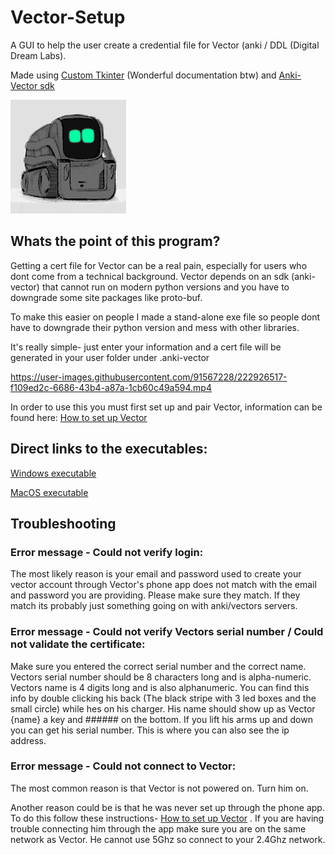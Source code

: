 ﻿# Vector-Setup
 
A GUI to help the user create a credential file for Vector (anki / DDL (Digital Dream Labs).

Made using [Custom Tkinter](https://github.com/TomSchimansky/CustomTkinter) (Wonderful documentation btw) and [Anki-Vector sdk](https://github.com/anki/vector-python-sdk)

![Vector cute](/img/vector_gif.gif?raw=true "Vector is cute")

## Whats the point of this program?

Getting a cert file for Vector can be a real pain, especially for users who dont come from a technical background.
Vector depends on an sdk (anki-vector) that cannot run on modern python versions and you have to downgrade some site packages like proto-buf.

To make this easier on people I made a stand-alone exe file so people dont have to downgrade their python version and mess with other libraries.

It's really simple- just enter your information and a cert file will be generated in your user folder under .anki-vector

https://user-images.githubusercontent.com/91567228/222926517-f109ed2c-6686-43b4-a87a-1cb60c49a594.mp4

In order to use this you must first set up and pair Vector, information can be found here: [How to set up Vector](https://support.digitaldreamlabs.com/article/114-video-vector-and-connection-how-to-set-vector-up)

## Direct links to the executables: 

[Windows executable](https://github.com/LinditaKalaj/Vector-Setup/tree/main/Windows%20Vector-setp)

[MacOS executable](https://github.com/LinditaKalaj/Vector-Setup/tree/main/MacOS%20Vector-Setup)

## Troubleshooting

### Error message - Could not verify login:

The most likely reason is your email and password used to create your vector account through Vector's phone app does not match with the email and password you are providing. Please make sure they match. If they match its probably just something going on with anki/vectors servers.

### Error message - Could not verify Vectors serial number / Could not validate the certificate:

Make sure you entered the correct serial number and the correct name. Vectors serial number should be 8 characters long and is alpha-numeric. Vectors name is 4 digits long and is also alphanumeric. You can find this info by double clicking his back (The black stripe with 3 led boxes and the small circle) while hes on his charger. His name should show up as Vector {name} a key and ###### on the bottom. If you lift his arms up and down you can get his serial number. This is where you can also see the ip address.

### Error message - Could not connect to Vector:

The most common reason is that Vector is not powered on. Turn him on.

Another reason could be is that he was never set up through the phone app. To do this follow these instructions- [How to set up Vector](https://support.digitaldreamlabs.com/article/114-video-vector-and-connection-how-to-set-vector-up) . If you are having trouble connecting him through the app make sure you are on the same network as Vector. He cannot use 5Ghz so connect to your 2.4Ghz network.


